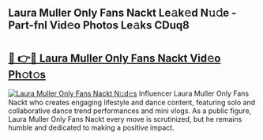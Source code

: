 ## Laura Muller Only Fans Nackt Le𝚊k𝚎d N𝚞𝚍e - Part-fnI Vid𝚎o Photos Le𝚊ks CDuq8

# <h2><a href="http://fba09u.evod.top/?m=Laura+Muller+Only+Fans+Nackt">🔗 👉🔴 Laura Muller Only Fans Nackt Vid𝚎o Ph𝚘t𝚘s</a></h2>

[![Laura Muller Only Fans Nackt N𝚞d𝚎s](https://i.imgur.com/8V9OHl7.gif)](http://fba09u.evod.top/?m=Laura+Muller+Only+Fans+Nackt)
Influencer Laura Muller Only Fans Nackt who creates engaging lifestyle and dance content, featuring solo and collaborative dance trend performances and mini vlogs. As a public figure, Laura Muller Only Fans Nackt every move is scrutinized, but he remains humble and dedicated to making a positive impact. 
